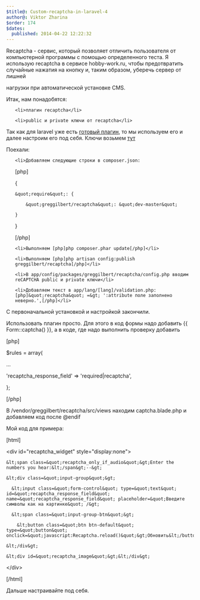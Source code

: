```yaml
---
$title@: Custom-recaptcha-in-laravel-4
author@: Viktor Zharina
$order: 174
$dates:
  published: 2014-04-22 12:22:32
---
```

Recaptcha - сервис, который позволяет отличить пользователя от компьютерной программы с помощью определенного теста. Я использую recaptcha в сервисе hobby-work.ru, чтобы предотвратить случайные нажатия на кнопку и, таким образом, уберечь сервер от лишней

нагрузки при автоматической установке CMS.



Итак, нам понадобятся:

<ol>

	<li>плагин recaptcha</li>

	<li>public и private ключи от recaptcha</li>

</ol>

<!--more-->

Так как для laravel уже есть <a href="https://github.com/greggilbert/recaptcha" target="_blank">готовый плагин</a>, то мы используем его и далее настроим его под себя. Ключи возьмем <a href="https://www.google.com/recaptcha/admin" target="_blank">тут</a>

Поехали: 

<ul>

	<li>Добавляем следующие строки в composer.json:

[php]

{

    &quot;require&quot;: {

        &quot;greggilbert/recaptcha&quot;: &quot;dev-master&quot;

    }

}

[/php]</li>

	<li>Выполняем [php]php composer.phar update[/php]</li>

	<li>Выполняем [php]php artisan config:publish greggilbert/recaptcha[/php]</li>

	<li>В app/config/packages/greggilbert/recaptcha/config.php вводим reCAPTCHA public и private ключи</li>

	<li>Добавляем текст в app/lang/[lang]/validation.php: [php]&quot;recaptcha&quot; =&gt; ':attribute поле заполнено неверно.',[/php]</li>

</ul>

С первоначальной установкой и настройкой закончили.



Использовать плагин просто. Для этого в код формы надо добавить {{ Form::captcha() }}, а в коде, где надо выполнить проверку добавить

[php]

$rules = array(

  ...

  'recaptcha_response_field' =&gt; 'required|recaptcha',

};

[/php]



В /vendor/greggilbert/recaptcha/src/views находим captcha.blade.php и добавляем код после @endif

Мой код для примера:

[html]

&lt;div id=&quot;recaptcha_widget&quot; style=&quot;display:none&quot;&gt;

    &lt;span class=&quot;recaptcha_only_if_audio&quot;&gt;Enter the numbers you hear:&lt;/span&gt;--&gt;

    &lt;div class=&quot;input-group&quot;&gt;

      &lt;input class=&quot;form-control&quot; type=&quot;text&quot; id=&quot;recaptcha_response_field&quot; name=&quot;recaptcha_response_field&quot; placeholder=&quot;Введите символы как на картинке&quot; /&gt;

      &lt;span class=&quot;input-group-btn&quot;&gt;

        &lt;button class=&quot;btn btn-default&quot; type=&quot;button&quot; onclick=&quot;javascript:Recaptcha.reload()&quot;&gt;Обновить&lt;/button&gt;

    &lt;/div&gt;

    &lt;div id=&quot;recaptcha_image&quot;&gt;&lt;/div&gt;

&lt;/div&gt;

[/html]

Дальше настраивайте под себя.

